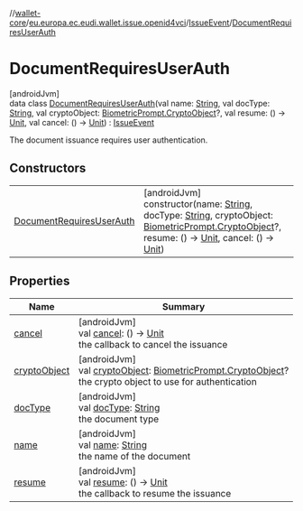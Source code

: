 //[wallet-core](../../../../index.md)/[eu.europa.ec.eudi.wallet.issue.openid4vci](../../index.md)/[IssueEvent](../index.md)/[DocumentRequiresUserAuth](index.md)

# DocumentRequiresUserAuth

[androidJvm]\
data class [DocumentRequiresUserAuth](index.md)(val name: [String](https://kotlinlang.org/api/latest/jvm/stdlib/kotlin/-string/index.html), val docType: [String](https://kotlinlang.org/api/latest/jvm/stdlib/kotlin/-string/index.html), val cryptoObject: [BiometricPrompt.CryptoObject](https://developer.android.com/reference/kotlin/androidx/biometric/BiometricPrompt.CryptoObject.html)?, val resume: () -&gt; [Unit](https://kotlinlang.org/api/latest/jvm/stdlib/kotlin/-unit/index.html), val cancel: () -&gt; [Unit](https://kotlinlang.org/api/latest/jvm/stdlib/kotlin/-unit/index.html)) : [IssueEvent](../index.md)

The document issuance requires user authentication.

## Constructors

| | |
|---|---|
| [DocumentRequiresUserAuth](-document-requires-user-auth.md) | [androidJvm]<br>constructor(name: [String](https://kotlinlang.org/api/latest/jvm/stdlib/kotlin/-string/index.html), docType: [String](https://kotlinlang.org/api/latest/jvm/stdlib/kotlin/-string/index.html), cryptoObject: [BiometricPrompt.CryptoObject](https://developer.android.com/reference/kotlin/androidx/biometric/BiometricPrompt.CryptoObject.html)?, resume: () -&gt; [Unit](https://kotlinlang.org/api/latest/jvm/stdlib/kotlin/-unit/index.html), cancel: () -&gt; [Unit](https://kotlinlang.org/api/latest/jvm/stdlib/kotlin/-unit/index.html)) |

## Properties

| Name | Summary |
|---|---|
| [cancel](cancel.md) | [androidJvm]<br>val [cancel](cancel.md): () -&gt; [Unit](https://kotlinlang.org/api/latest/jvm/stdlib/kotlin/-unit/index.html)<br>the callback to cancel the issuance |
| [cryptoObject](crypto-object.md) | [androidJvm]<br>val [cryptoObject](crypto-object.md): [BiometricPrompt.CryptoObject](https://developer.android.com/reference/kotlin/androidx/biometric/BiometricPrompt.CryptoObject.html)?<br>the crypto object to use for authentication |
| [docType](doc-type.md) | [androidJvm]<br>val [docType](doc-type.md): [String](https://kotlinlang.org/api/latest/jvm/stdlib/kotlin/-string/index.html)<br>the document type |
| [name](name.md) | [androidJvm]<br>val [name](name.md): [String](https://kotlinlang.org/api/latest/jvm/stdlib/kotlin/-string/index.html)<br>the name of the document |
| [resume](resume.md) | [androidJvm]<br>val [resume](resume.md): () -&gt; [Unit](https://kotlinlang.org/api/latest/jvm/stdlib/kotlin/-unit/index.html)<br>the callback to resume the issuance |
